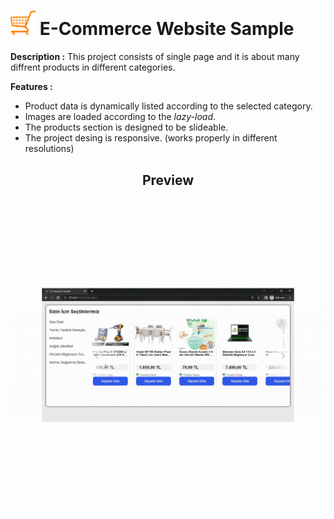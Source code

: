 # <img src="images/shopping.png" alt="drawing" width="40" /> E-Commerce Website Sample

**Description :** This project consists of single page and it is about many diffrent products in different categories. 

**Features :**

- Product data is dynamically listed according to the selected category.
- Images are loaded according to the *lazy-load*.
- The products section is designed to be slideable.
- The project desing is responsive. (works properly in different resolutions)

<center> <h2> Preview </h2> </center>


<p align="center" width="100%" >
    <img width="100%" height="500px" src="./images/Sample.gif">
</p>